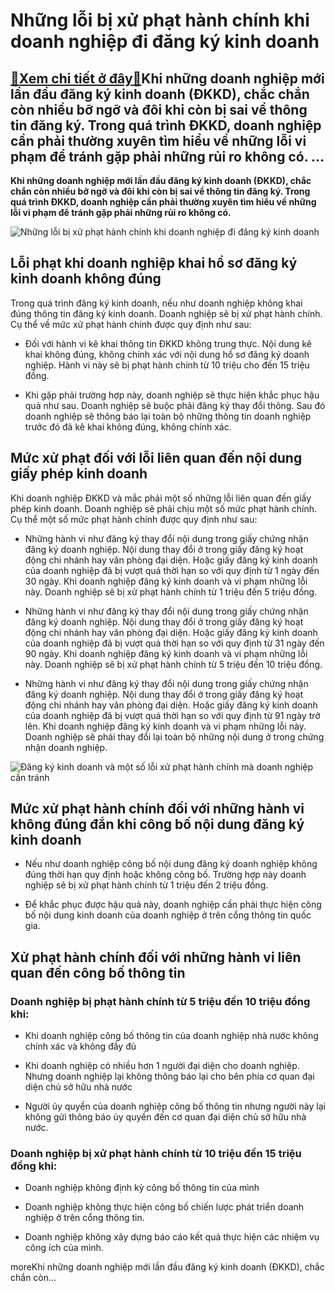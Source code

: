 Những lỗi bị xử phạt hành chính khi doanh nghiệp đi đăng ký kinh doanh
======================================================================

[:gift:Xem chi tiết ở đây:gift:](https://hddtvn.com/nhung-loi-bi-xu-phat-hanh-chinh-khi-doanh-nghiep-di-dang-ky-kinh-doanh/)Khi những doanh nghiệp mới lần đầu đăng ký kinh doanh (ĐKKD), chắc chắn còn nhiều bỡ ngỡ và đôi khi còn bị sai về thông tin đăng ký. Trong quá trình ĐKKD, doanh nghiệp cần phải thường xuyên tìm hiểu về những lỗi vi phạm để tránh gặp phải những rủi ro không có. …
----------------------------------------------------------------------------------------------------------------------------------------------------------------------------------------------------------------------------------------------------------------------

**Khi những doanh nghiệp mới lần đầu đăng ký kinh doanh (ĐKKD), chắc chắn còn nhiều bỡ ngỡ và đôi khi còn bị sai về thông tin đăng ký. Trong quá trình ĐKKD, doanh nghiệp cần phải thường xuyên tìm hiểu về những lỗi vi phạm để tránh gặp phải những rủi ro không có.**


![Những lỗi bị xử phạt hành chính khi doanh nghiệp đi đăng ký kinh doanh](https://hddtvn.com/wp-content/uploads/2021/01/workers-considering-term-agreement_1098-1517.jpg)


Lỗi phạt khi doanh nghiệp khai hồ sơ đăng ký kinh doanh không đúng
------------------------------------------------------------------


Trong quá trình đăng ký kinh doanh, nếu như doanh nghiệp không khai đúng thông tin đăng ký kinh doanh. Doanh nghiệp sẽ bị xử phạt hành chính. Cụ thể về mức xử phạt hành chính được quy định như sau:




* Đối với hành vi kê khai thông tin ĐKKD không trung thực. Nội dung kê khai không đúng, không chính xác với nội dung hồ sơ đăng ký doanh nghiệp. Hành vi này sẽ bị phạt hành chính từ 10 triệu cho đến 15 triệu đồng.

* Khi gặp phải trường hợp này, doanh nghiệp sẽ thực hiện khắc phục hậu quả như sau. Doanh nghiệp sẽ buộc phải đăng ký thay đổi thông. Sau đó doanh nghiệp sẽ thông báo lại toàn bộ những thông tin doanh nghiệp trước đó đã kê khai không đúng, không chính xác.



Mức xử phạt đối với lỗi liên quan đến nội dung giấy phép kinh doanh
-------------------------------------------------------------------


Khi doanh nghiệp ĐKKD và mắc phải một số những lỗi liên quan đến giấy phép kinh doanh. Doanh nghiệp sẽ phải chịu một số mức phạt hành chính. Cụ thể một số mức phạt hành chính được quy định như sau:




* Những hành vi như đăng ký thay đổi nội dung trong giấy chứng nhận đăng ký doanh nghiệp. Nội dung thay đổi ở trong giấy đăng ký hoạt động chi nhánh hay văn phòng đại diện. Hoặc giấy đăng ký kinh doanh của doanh nghiệp đã bị vượt quá thời hạn so với quy định từ 1 ngày đến 30 ngày. Khi doanh nghiệp đăng ký kinh doanh và vi phạm những lỗi này. Doanh nghiệp sẽ bị xử phạt hành chính từ 1 triệu đến 5 triệu đồng.

* Những hành vi như đăng ký thay đổi nội dung trong giấy chứng nhận đăng ký doanh nghiệp. Nội dung thay đổi ở trong giấy đăng ký hoạt động chi nhánh hay văn phòng đại diện. Hoặc giấy đăng ký kinh doanh của doanh nghiệp đã bị vượt quá thời hạn so với quy định từ 31 ngày đến 90 ngày. Khi doanh nghiệp đăng ký kinh doanh và vi phạm những lỗi này. Doanh nghiệp sẽ bị xử phạt hành chính từ 5 triệu đến 10 triệu đồng.

* Những hành vi như đăng ký thay đổi nội dung trong giấy chứng nhận đăng ký doanh nghiệp. Nội dung thay đổi ở trong giấy đăng ký hoạt động chi nhánh hay văn phòng đại diện. Hoặc giấy đăng ký kinh doanh của doanh nghiệp đã bị vượt quá thời hạn so với quy định từ 91 ngày trở lên. Khi doanh nghiệp đăng ký kinh doanh và vi phạm những lỗi này. Doanh nghiệp sẽ phải thay đổi lại toàn bộ những nội dung ở trong chứng nhận doanh nghiệp.



![Đăng ký kinh doanh và một số lỗi xử phạt hành chính mà doanh nghiệp cần tránh](https://hddtvn.com/wp-content/uploads/2021/01/QrHvHHQMOA.jpg)


Mức xử phạt hành chính đối với những hành vi không đúng đắn khi công bố nội dung đăng ký kinh doanh
---------------------------------------------------------------------------------------------------




* Nếu như doanh nghiệp công bố nội dung đăng ký doanh nghiệp không đúng thời hạn quy định hoặc không công bố. Trường hợp này doanh nghiệp sẽ bị xử phạt hành chính từ 1 triệu đến 2 triệu đồng.

* Để khắc phục được hậu quả này, doanh nghiệp cần phải thực hiện công bố nội dung kinh doanh của doanh nghiệp ở trên cổng thông tin quốc gia.



Xử phạt hành chính đối với những hành vi liên quan đến công bố thông tin
------------------------------------------------------------------------


### Doanh nghiệp bị phạt hành chính từ 5 triệu đến 10 triệu đồng khi:




* Khi doanh nghiệp công bố thông tin của doanh nghiệp nhà nước không chính xác và không đầy đủ

* Khi doanh nghiệp có nhiều hơn 1 người đại diện cho doanh nghiệp. Nhưng doanh nghiệp lại không thông báo lại cho bên phía cơ quan đại diện chủ sở hữu nhà nước

* Người ủy quyền của doanh nghiệp công bố thông tin nhưng người này lại không gửi thông báo ủy quyền đến cơ quan đại diện chủ sở hữu nhà nước.



### Doanh nghiệp bị xử phạt hành chính từ 10 triệu đến 15 triệu đồng khi:




* Doanh nghiệp không định kỳ công bố thông tin của mình

* Doanh nghiệp không thực hiện công bố chiến lược phát triển doanh nghiệp ở trên cổng thông tin.

* Doanh nghiệp không xây dựng báo cáo kết quả thực hiện các nhiệm vụ công ích của mình.



moreKhi những doanh nghiệp mới lần đầu đăng ký kinh doanh (ĐKKD), chắc chắn còn…

